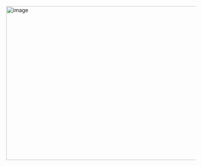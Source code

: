<img width="740" height="411" alt="image" src="https://github.com/user-attachments/assets/6f64e5f1-0d54-4be9-a07c-055233bb1cc1" />
